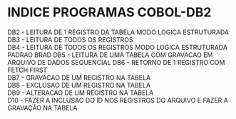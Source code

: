 # INDICE PROGRAMAS COBOL-DB2 #

DB2 - LEITURA DE 1 REGISTRO DA TABELA MODO LOGICA ESTRUTURADA           
DB3 - LEITURA DE TODOS OS REGISTROS                                     
DB4 - LEITURA DE TODOS OS REGISTROS MODO LOGICA ESTRUTURADA PADRAO BRAD 
DB5 - LEITURA DE UMA TABELA COM GRAVACAO EM ARQUIVO DE DADOS SEQUENCIAL 
DB6 - RETORNO DE 1 REGISTRO COM FETCH FIRST                             
DB7 - GRAVACAO DE UM REGISTRO NA TABELA                                 
DB8 - EXCLUSAO DE UM REGISTRO NA TABELA                                 
DB9 - ALTERACAO DE UM REGISTRO NA TABELA                                
D10 - FAZER A INCLUSAO DO ID NOS REGISTROS DO ARQUIVO E FAZER A GRAVAÇÃO NA TABELA 

